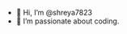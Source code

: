 - 👋 Hi, I’m @shreya7823
- 👀 I’m passionate about coding.
  


<!---
shreya7823/shreya7823 is a ✨ special ✨ repository because its `README.md` (this file) appears on your GitHub profile.
You can click the Preview link to take a look at your changes.
--->
